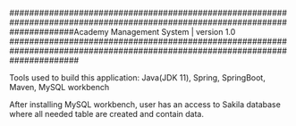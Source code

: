 #############################################################################################################################Academy Management System | version 1.0 ##############################################################################################################################

Tools used to build this application: Java(JDK 11), Spring, SpringBoot, Maven, MySQL workbench

After installing MySQL workbench, user has an access to Sakila database where all needed table are created and contain data.
